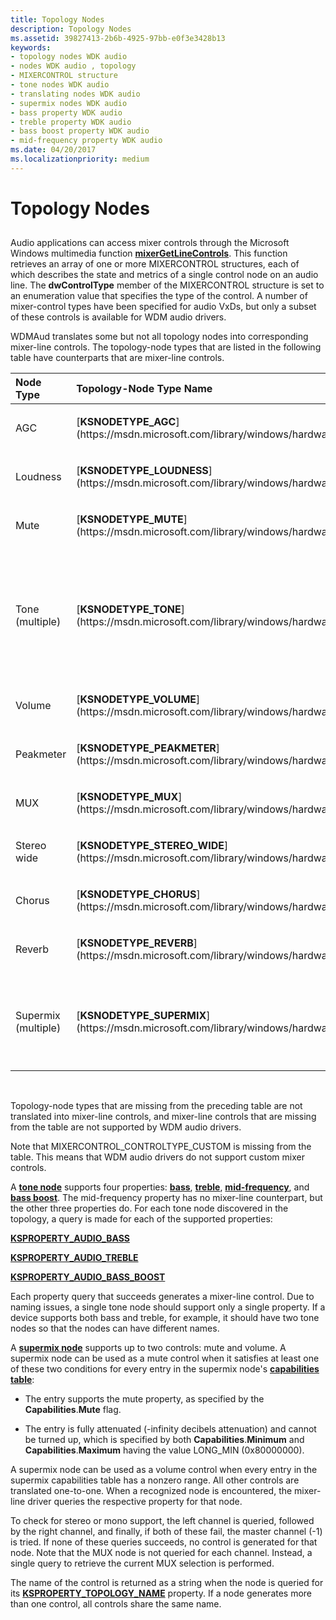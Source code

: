 ```yaml
---
title: Topology Nodes
description: Topology Nodes
ms.assetid: 39827413-2b6b-4925-97bb-e0f3e3428b13
keywords:
- topology nodes WDK audio
- nodes WDK audio , topology
- MIXERCONTROL structure
- tone nodes WDK audio
- translating nodes WDK audio
- supermix nodes WDK audio
- bass property WDK audio
- treble property WDK audio
- bass boost property WDK audio
- mid-frequency property WDK audio
ms.date: 04/20/2017
ms.localizationpriority: medium
---
```


# Topology Nodes


## <span id="topology_nodes"></span><span id="TOPOLOGY_NODES"></span>


Audio applications can access mixer controls through the Microsoft Windows multimedia function [**mixerGetLineControls**](https://msdn.microsoft.com/library/windows/desktop/dd757302). This function retrieves an array of one or more MIXERCONTROL structures, each of which describes the state and metrics of a single control node on an audio line. The **dwControlType** member of the MIXERCONTROL structure is set to an enumeration value that specifies the type of the control. A number of mixer-control types have been specified for audio VxDs, but only a subset of these controls is available for WDM audio drivers.

WDMAud translates some but not all topology nodes into corresponding mixer-line controls. The topology-node types that are listed in the following table have counterparts that are mixer-line controls.

<table>
<colgroup>
<col width="33%" />
<col width="33%" />
<col width="33%" />
</colgroup>
<thead>
<tr class="header">
<th align="left">Node Type</th>
<th align="left">Topology-Node Type Name</th>
<th align="left">Mixer-Control Type Name</th>
</tr>
</thead>
<tbody>
<tr class="odd">
<td align="left"><p>AGC</p></td>
<td align="left"><p>[<strong>KSNODETYPE_AGC</strong>](https://msdn.microsoft.com/library/windows/hardware/ff537154)</p></td>
<td align="left"><p>MIXERCONTROL_CONTROLTYPE_ONOFF</p></td>
</tr>
<tr class="even">
<td align="left"><p>Loudness</p></td>
<td align="left"><p>[<strong>KSNODETYPE_LOUDNESS</strong>](https://msdn.microsoft.com/library/windows/hardware/ff537174)</p></td>
<td align="left"><p>MIXERCONTROL_CONTROLTYPE_LOUDNESS</p></td>
</tr>
<tr class="odd">
<td align="left"><p>Mute</p></td>
<td align="left"><p>[<strong>KSNODETYPE_MUTE</strong>](https://msdn.microsoft.com/library/windows/hardware/ff537178)</p></td>
<td align="left"><p>MIXERCONTROL_CONTROLTYPE_MUTE</p></td>
</tr>
<tr class="even">
<td align="left"><p>Tone (multiple)</p></td>
<td align="left"><p>[<strong>KSNODETYPE_TONE</strong>](https://msdn.microsoft.com/library/windows/hardware/ff537205)</p></td>
<td align="left"><p>MIXERCONTROL_CONTROLTYPE_ONOFF (if KSPROPERTY_AUDIO_BASS_BOOST is supported)</p>
<p>MIXERCONTROL_CONTROLTYPE_BASS (if KSPROPERTY_AUDIO_BASS is supported)</p>
<p>MIXERCONTROL_CONTROLTYPE_TREBLE (if KSPROPERTY_AUDIO_TREBLE is supported)</p></td>
</tr>
<tr class="odd">
<td align="left"><p>Volume</p></td>
<td align="left"><p>[<strong>KSNODETYPE_VOLUME</strong>](https://msdn.microsoft.com/library/windows/hardware/ff537208)</p></td>
<td align="left"><p>MIXERCONTROL_CONTROLTYPE_VOLUME</p></td>
</tr>
<tr class="even">
<td align="left"><p>Peakmeter</p></td>
<td align="left"><p>[<strong>KSNODETYPE_PEAKMETER</strong>](https://msdn.microsoft.com/library/windows/hardware/ff537183)</p></td>
<td align="left"><p>MIXERCONTROL_CONTROLTYPE_PEAKMETER</p></td>
</tr>
<tr class="odd">
<td align="left"><p>MUX</p></td>
<td align="left"><p>[<strong>KSNODETYPE_MUX</strong>](https://msdn.microsoft.com/library/windows/hardware/ff537180)</p></td>
<td align="left"><p>MIXERCONTROL_CONTROLTYPE_MUX</p></td>
</tr>
<tr class="even">
<td align="left"><p>Stereo wide</p></td>
<td align="left"><p>[<strong>KSNODETYPE_STEREO_WIDE</strong>](https://msdn.microsoft.com/library/windows/hardware/ff537194)</p></td>
<td align="left"><p>MIXERCONTROL_CONTROLTYPE_FADER</p></td>
</tr>
<tr class="odd">
<td align="left"><p>Chorus</p></td>
<td align="left"><p>[<strong>KSNODETYPE_CHORUS</strong>](https://msdn.microsoft.com/library/windows/hardware/ff537156)</p></td>
<td align="left"><p>MIXERCONTROL_CONTROLTYPE_FADER</p></td>
</tr>
<tr class="even">
<td align="left"><p>Reverb</p></td>
<td align="left"><p>[<strong>KSNODETYPE_REVERB</strong>](https://msdn.microsoft.com/library/windows/hardware/ff537189)</p></td>
<td align="left"><p>MIXERCONTROL_CONTROLTYPE_FADER</p></td>
</tr>
<tr class="odd">
<td align="left"><p>Supermix (multiple)</p></td>
<td align="left"><p>[<strong>KSNODETYPE_SUPERMIX</strong>](https://msdn.microsoft.com/library/windows/hardware/ff537198)</p></td>
<td align="left"><p>MIXERCONTROL_CONTROLTYPE_MUTE (if KSPROPERTY_AUDIO_MUTE is supported in the supermix node)</p>
<p>MIXERCONTROL_CONTROLTYPE_VOLUME (see comments in text)</p></td>
</tr>
</tbody>
</table>

 

Topology-node types that are missing from the preceding table are not translated into mixer-line controls, and mixer-line controls that are missing from the table are not supported by WDM audio drivers.

Note that MIXERCONTROL\_CONTROLTYPE\_CUSTOM is missing from the table. This means that WDM audio drivers do not support custom mixer controls.

A [**tone node**](https://msdn.microsoft.com/library/windows/hardware/ff537205) supports four properties: [**bass**](https://msdn.microsoft.com/library/windows/hardware/ff537242), [**treble**](https://msdn.microsoft.com/library/windows/hardware/ff537308), [**mid-frequency**](https://msdn.microsoft.com/library/windows/hardware/ff537290), and [**bass boost**](https://msdn.microsoft.com/library/windows/hardware/ff537245). The mid-frequency property has no mixer-line counterpart, but the other three properties do. For each tone node discovered in the topology, a query is made for each of the supported properties:

[**KSPROPERTY\_AUDIO\_BASS**](https://msdn.microsoft.com/library/windows/hardware/ff537242)

[**KSPROPERTY\_AUDIO\_TREBLE**](https://msdn.microsoft.com/library/windows/hardware/ff537308)

[**KSPROPERTY\_AUDIO\_BASS\_BOOST**](https://msdn.microsoft.com/library/windows/hardware/ff537245)

Each property query that succeeds generates a mixer-line control. Due to naming issues, a single tone node should support only a single property. If a device supports both bass and treble, for example, it should have two tone nodes so that the nodes can have different names.

A [**supermix node**](https://msdn.microsoft.com/library/windows/hardware/ff537198) supports up to two controls: mute and volume. A supermix node can be used as a mute control when it satisfies at least one of these two conditions for every entry in the supermix node's [**capabilities table**](https://msdn.microsoft.com/library/windows/hardware/ff537088):

-   The entry supports the mute property, as specified by the **Capabilities**.**Mute** flag.

-   The entry is fully attenuated (-infinity decibels attenuation) and cannot be turned up, which is specified by both **Capabilities**.**Minimum** and **Capabilities**.**Maximum** having the value LONG\_MIN (0x80000000).

A supermix node can be used as a volume control when every entry in the supermix capabilities table has a nonzero range. All other controls are translated one-to-one. When a recognized node is encountered, the mixer-line driver queries the respective property for that node.

To check for stereo or mono support, the left channel is queried, followed by the right channel, and finally, if both of these fail, the master channel (-1) is tried. If none of these queries succeeds, no control is generated for that node. Note that the MUX node is not queried for each channel. Instead, a single query to retrieve the current MUX selection is performed.

The name of the control is returned as a string when the node is queried for its [**KSPROPERTY\_TOPOLOGY\_NAME**](https://msdn.microsoft.com/library/windows/hardware/ff565809) property. If a node generates more than one control, all controls share the same name.

 

 





